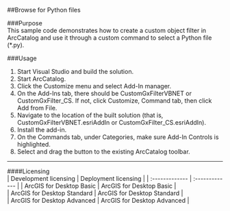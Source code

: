 ##Browse for Python files

###Purpose  
This sample code demonstrates how to create a custom object filter in ArcCatalog and use it through a custom command to select a Python file (*.py).   


###Usage
1. Start Visual Studio and build the solution.  
1. Start ArcCatalog.  
1. Click the Customize menu and select Add-In manager.  
1. On the Add-Ins tab, there should be CustomGxFilterVBNET or CustomGxFilter_CS. If not, click Customize, Command tab, then click Add from File.   
1. Navigate to the location of the built solution (that is, CustomGxFilterVBNET.esriAddIn or CustomGxFilter_CS.esriAddIn).  
1. Install the add-in.  
1. On the Commands tab, under Categories, make sure Add-In Controls is highlighted.   
1. Select and drag the button to the existing ArcCatalog toolbar.  









---------------------------------

####Licensing  
| Development licensing | Deployment licensing | 
| :------------- | :------------- | 
| ArcGIS for Desktop Basic | ArcGIS for Desktop Basic |  
| ArcGIS for Desktop Standard | ArcGIS for Desktop Standard |  
| ArcGIS for Desktop Advanced | ArcGIS for Desktop Advanced |  


